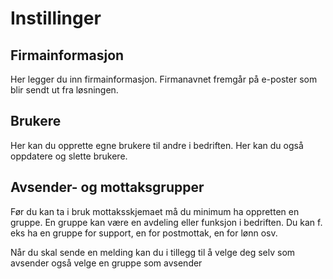 # Instillinger

## Firmainformasjon

Her legger du inn firmainformasjon. Firmanavnet fremgår på e-poster som blir sendt ut fra løsningen.

## Brukere

Her kan du opprette egne brukere til andre i bedriften. Her kan du også oppdatere og slette brukere.

## Avsender- og mottaksgrupper

Før du kan ta i bruk mottaksskjemaet må du minimum ha oppretten en gruppe. En gruppe kan være en avdeling eller funksjon i bedriften. Du kan f. eks ha en gruppe for support, en for postmottak, en for lønn osv. 

Når du skal sende en melding kan du i tillegg til å velge deg selv som avsender også velge en gruppe som avsender





